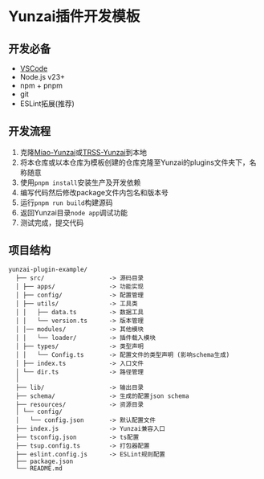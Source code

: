 # Yunzai插件开发模板

## 开发必备

- [VSCode](https://code.visualstudio.com/)
- Node.js v23+
- npm + pnpm
- git
- ESLint拓展(推荐)

## 开发流程

1. 克隆[Miao-Yunzai](https://github.com/yoimiya-kokomi/Miao-Yunzai)或[TRSS-Yunzai](https://github.com/TimeRainStarSky/Yunzai)到本地
2. 将本仓库或以本仓库为模板创建的仓库克隆至Yunzai的plugins文件夹下，名称随意
3. 使用`pnpm install`安装生产及开发依赖
4. 编写代码然后修改package文件内包名和版本号
5. 运行`pnpm run build`构建源码
6. 返回Yunzai目录`node app`调试功能
7. 测试完成，提交代码

## 项目结构

```
yunzai-plugin-example/
  ├── src/                  -> 源码目录
  │ ├── apps/               -> 功能实现
  │ ├── config/             -> 配置管理
  │ ├── utils/              -> 工具类
  │ │   ├── data.ts         -> 数据工具
  │ │   └── version.ts      -> 版本管理 
  │ │── modules/            -> 其他模块
  │ │   └── loader/         -> 插件载入模块
  │ ├── types/              -> 类型声明
  │ │   └── Config.ts       -> 配置文件的类型声明 (影响schema生成)
  │ ├── index.ts            -> 入口文件
  │ └── dir.ts              -> 路径管理
  │ 
  ├── lib/                  -> 输出目录
  ├── schema/               -> 生成的配置json schema
  ├── resources/            -> 资源目录
  │ └── config/
  │   └── config.json       -> 默认配置文件
  ├── index.js              -> Yunzai兼容入口
  ├── tsconfig.json         -> ts配置
  ├── tsup.config.ts        -> 打包器配置
  ├── eslint.config.js      -> ESLint规则配置
  ├── package.json
  └── README.md
```

